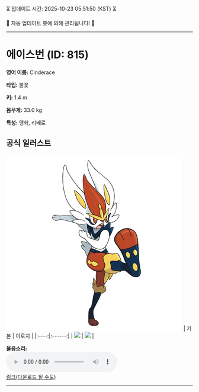 
⏳ 업데이트 시간: 2025-10-23 05:51:50 (KST) ⏳

🤖 자동 업데이트 봇에 의해 관리됩니다! 🤖

---

# 에이스번 (ID: 815)
**영어 이름:** Cinderace

**타입:** 불꽃

**키:** 1.4 m

**몸무게:** 33.0 kg

**특성:** 맹화, 리베로

## 공식 일러스트
![](https://raw.githubusercontent.com/PokeAPI/sprites/master/sprites/pokemon/other/official-artwork/815.png)
| 기본 | 이로치 |
|:----:|:------:|
| <img src="http://play.pokemonshowdown.com/sprites/ani/cinderace.gif" width="200"> | <img src="http://play.pokemonshowdown.com/sprites/ani-shiny/cinderace.gif" width="200"> |

**울음소리:**<br><audio controls src="https://raw.githubusercontent.com/PokeAPI/cries/main/cries/pokemon/latest/815.ogg"></audio><br> [링크(다운로드 될 수도)](https://raw.githubusercontent.com/PokeAPI/cries/main/cries/pokemon/latest/815.ogg)


---
